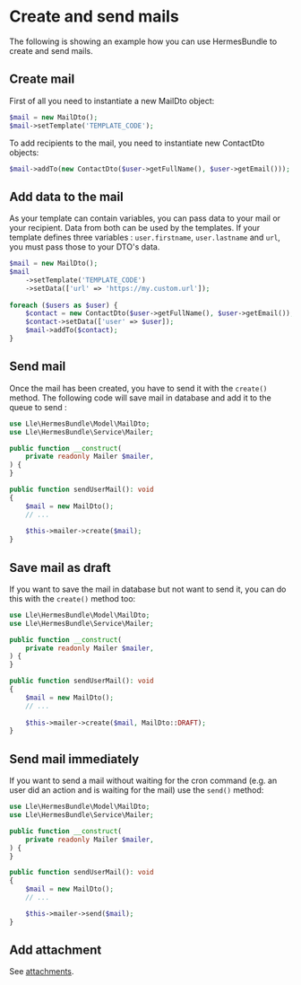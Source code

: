 # Create and send mails

The following is showing an example how you can use HermesBundle to create and send mails.

## Create mail

First of all you need to instantiate a new MailDto object:

```php
$mail = new MailDto();
$mail->setTemplate('TEMPLATE_CODE');
```

To add recipients to the mail, you need to instantiate new ContactDto objects:

```php
$mail->addTo(new ContactDto($user->getFullName(), $user->getEmail()));
```

## Add data to the mail

As your template can contain variables, you can pass data to your mail or your recipient.
Data from both can be used by the templates. If your template defines three variables : `user.firstname`, `user.lastname` and `url`, you must pass those to your DTO's data.

```php
$mail = new MailDto();
$mail
    ->setTemplate('TEMPLATE_CODE')
    ->setData(['url' => 'https://my.custom.url']);
    
foreach ($users as $user) {
    $contact = new ContactDto($user->getFullName(), $user->getEmail());
    $contact->setData(['user' => $user]);
    $mail->addTo($contact);
}
```

## Send mail

Once the mail has been created, you have to send it with the `create()` method.
The following code will save mail in database and add it to the queue to send :

```php
use Lle\HermesBundle\Model\MailDto;
use Lle\HermesBundle\Service\Mailer;

public function __construct(
    private readonly Mailer $mailer,
) {
}

public function sendUserMail(): void
{
    $mail = new MailDto();
    // ...
    
    $this->mailer->create($mail);
}
```

## Save mail as draft

If you want to save the mail in database but not want to send it, you can do this with the `create()` method too:

```php
use Lle\HermesBundle\Model\MailDto;
use Lle\HermesBundle\Service\Mailer;

public function __construct(
    private readonly Mailer $mailer,
) {
}

public function sendUserMail(): void
{
    $mail = new MailDto();
    // ...
    
    $this->mailer->create($mail, MailDto::DRAFT);
}
```

## Send mail immediately

If you want to send a mail without waiting for the cron command (e.g. an user did an action and is waiting for the mail) use the `send()` method:

```php
use Lle\HermesBundle\Model\MailDto;
use Lle\HermesBundle\Service\Mailer;

public function __construct(
    private readonly Mailer $mailer,
) {
}

public function sendUserMail(): void
{
    $mail = new MailDto();
    // ...

    $this->mailer->send($mail);
}
```

## Add attachment

See [attachments](attachments.md).

